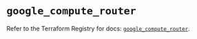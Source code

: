 # `google_compute_router`

Refer to the Terraform Registry for docs: [`google_compute_router`](https://registry.terraform.io/providers/hashicorp/google/5.43.0/docs/resources/compute_router).
